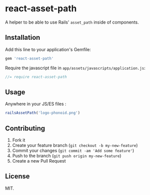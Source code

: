 # react-asset-path

A helper to be able to use Rails' `asset_path` inside of components.

## Installation

Add this line to your application's Gemfile:

```ruby
gem 'react-asset-path'
```

Require the javascript file in `app/assets/javascripts/application.js`:

  ```js
  //= require react-asset-path
  ```

## Usage

  Anywhere in your JS/ES files :

  ```js
  railsAssetPath('logo-phonoid.png')
  ```

## Contributing

1. Fork it
2. Create your feature branch (`git checkout -b my-new-feature`)
3. Commit your changes (`git commit -am 'Add some feature'`)
4. Push to the branch (`git push origin my-new-feature`)
5. Create a new Pull Request

## License

MIT.
